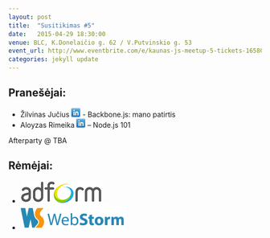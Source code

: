 ```yaml
---
layout: post
title:  "Susitikimas #5"
date:   2015-04-29 18:30:00
venue: BLC, K.Donelaičio g. 62 / V.Putvinskio g. 53
event_url: http://www.eventbrite.com/e/kaunas-js-meetup-5-tickets-16580174749
categories: jekyll update
---
```

## Pranešėjai:

  * Žilvinas Jučius [![LinkedIn](img/icon-linkedin.png)](https://www.linkedin.com/pub/žilvinas-jučius/91/10b/71) - Backbone.js: mano patirtis
  * ‎Aloyzas Rimeika [![LinkedIn](img/icon-linkedin.png)](https://www.linkedin.com/in/neytema) – Node.js 101

  Afterparty @ TBA

## Rėmėjai:

  * [![Adform](img/adform-logo.jpg)](http://www.adform.com)
  * [![WebStorm](img/webstorm-logo.png)](https://www.jetbrains.com/webstorm/)